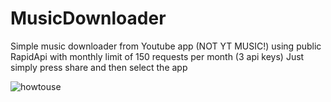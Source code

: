 # MusicDownloader
Simple music downloader from Youtube app (NOT YT MUSIC!) using public RapidApi with monthly limit of 150 requests per month (3 api keys)
Just simply press share and then select the app

![howtouse](https://github.com/ic3y-csg0/MusicDownloader/assets/74930410/cbe0b4de-c6c6-471a-96ec-2c2e96815ec9)




